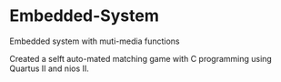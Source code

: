# Embedded-System


Embedded system with muti-media functions

Created a selft auto-mated matching game with C programming using Quartus II and nios II. 

